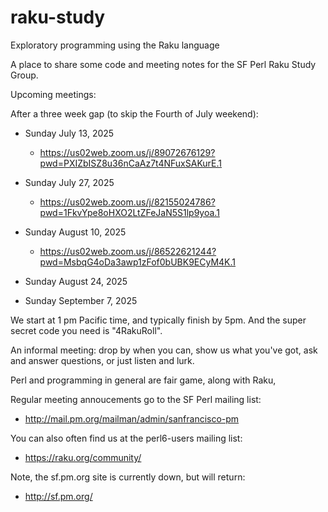 # raku-study
Exploratory programming using the Raku language

A place to share some code and meeting notes for the SF Perl Raku Study Group.

Upcoming meetings:

After a three week gap (to skip the Fourth of July weekend):
*  Sunday July 13, 2025
    *  https://us02web.zoom.us/j/89072676129?pwd=PXIZbISZ8u36nCaAz7t4NFuxSAKurE.1

*  Sunday July 27, 2025 
    *  https://us02web.zoom.us/j/82155024786?pwd=1FkvYpe8oHXO2LtZFeJaN5S1lp9yoa.1

*  Sunday August 10, 2025 
    *  https://us02web.zoom.us/j/86522621244?pwd=MsbqG4oDa3awp1zFof0bUBK9ECyM4K.1

*  Sunday August 24, 2025 
*  Sunday September  7, 2025 

We start at 1 pm Pacific time, and typically finish by 5pm.
And the super secret code you need is "4RakuRoll".

An informal meeting: drop by when you can, show us what you've got,
ask and answer questions, or just listen and lurk.

Perl and programming in general are fair game, along with Raku, 

Regular meeting annoucements go to the SF Perl mailing list:

*  http://mail.pm.org/mailman/admin/sanfrancisco-pm

You can also often find us at the perl6-users mailing list:

*  https://raku.org/community/


Note, the sf.pm.org site is currently down, but will return:

*  http://sf.pm.org/


